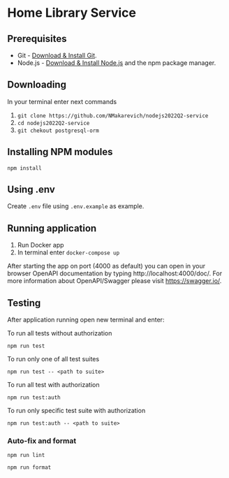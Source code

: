 # Home Library Service

## Prerequisites

- Git - [Download & Install Git](https://git-scm.com/downloads).
- Node.js - [Download & Install Node.js](https://nodejs.org/en/download/) and the npm package manager.

## Downloading

In your terminal enter next commands
1. `git clone https://github.com/NMakarevich/nodejs2022Q2-service`
2. `cd nodejs2022Q2-service`
3. `git chekout postgresql-orm`


## Installing NPM modules

```
npm install
```

## Using .env

Create `.env` file using `.env.example` as example. 

## Running application

1. Run Docker app
2. In terminal enter `docker-compose up`

After starting the app on port (4000 as default) you can open
in your browser OpenAPI documentation by typing http://localhost:4000/doc/.
For more information about OpenAPI/Swagger please visit https://swagger.io/.

## Testing

After application running open new terminal and enter:

To run all tests without authorization

```
npm run test
```

To run only one of all test suites

```
npm run test -- <path to suite>
```

To run all test with authorization

```
npm run test:auth
```

To run only specific test suite with authorization

```
npm run test:auth -- <path to suite>
```

### Auto-fix and format

```
npm run lint
```

```
npm run format
```
